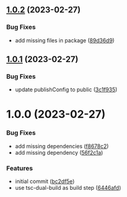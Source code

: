 ## [1.0.2](https://github.com/Kishanjay/vite-plugin-tsc-typecheck/compare/v1.0.1...v1.0.2) (2023-02-27)


### Bug Fixes

* add missing files in package ([89d36d9](https://github.com/Kishanjay/vite-plugin-tsc-typecheck/commit/89d36d940f1eb22990ceaa0cd2fa367cc560f9fb))

## [1.0.1](https://github.com/Kishanjay/vite-plugin-tsc-typecheck/compare/v1.0.0...v1.0.1) (2023-02-27)


### Bug Fixes

* update publishConfig to public ([3c1f935](https://github.com/Kishanjay/vite-plugin-tsc-typecheck/commit/3c1f935ed7d818081570311594bf4c24669f04fe))

# 1.0.0 (2023-02-27)


### Bug Fixes

* add missing dependencies ([f8678c2](https://github.com/Kishanjay/vite-plugin-tsc-typecheck/commit/f8678c23b04f7152a3dff7d5626d935d722ac8d5))
* add missing dependency ([56f2c1a](https://github.com/Kishanjay/vite-plugin-tsc-typecheck/commit/56f2c1a4caf7ff614931b9eb91677f548c8e610c))


### Features

* initial commit ([bc2df5e](https://github.com/Kishanjay/vite-plugin-tsc-typecheck/commit/bc2df5eb69672a4417ef2561a3cd27ea37bcc751))
* use tsc-dual-build as build step ([6446afd](https://github.com/Kishanjay/vite-plugin-tsc-typecheck/commit/6446afd5ae6714be162f8faf5b5aa9539782f9d3))
